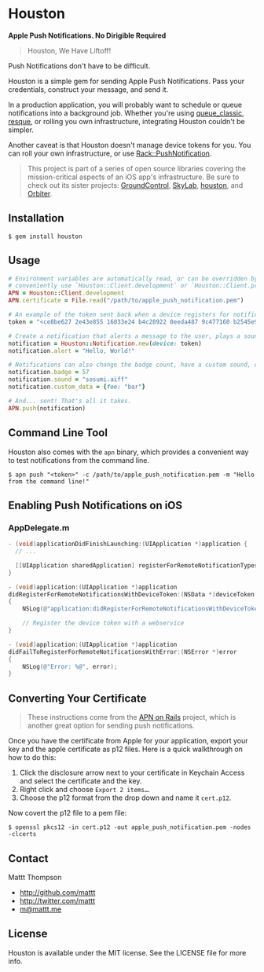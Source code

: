 # Houston
**Apple Push Notifications. No Dirigible Required**

> Houston, We Have Liftoff!

Push Notifications don't have to be difficult.

Houston is a simple gem for sending Apple Push Notifications. Pass your credentials, construct your message, and send it.

In a production application, you will probably want to schedule or queue notifications into a background job. Whether you're using [queue_classic](https://github.com/ryandotsmith/queue_classic), [resque](https://github.com/defunkt/resque), or rolling you own infrastructure, integrating Houston couldn't be simpler.

Another caveat is that Houston doesn't manage device tokens for you. You can roll your own infrastructure, or use [Rack::PushNotification](https://github.com/mattt/rack-push-notification).

> This project is part of a series of open source libraries covering the mission-critical aspects of an iOS app's infrastructure. Be sure to check out its sister projects: [GroundControl](https://github.com/mattt/GroundControl), [SkyLab](https://github.com/mattt/SkyLab), [houston](https://github.com/mattt/houston), and [Orbiter](https://github.com/mattt/Orbiter).

## Installation

```
$ gem install houston
```

## Usage

```ruby
# Environment variables are automatically read, or can be overridden by any specified options. You can also
# conveniently use `Houston::Client.development` or `Houston::Client.production`.
APN = Houston::Client.development
APN.certificate = File.read("/path/to/apple_push_notification.pem")

# An example of the token sent back when a device registers for notifications
token = "<ce8be627 2e43e855 16033e24 b4c28922 0eeda487 9c477160 b2545e95 b68b5969>"

# Create a notification that alerts a message to the user, plays a sound, and sets the badge on the app
notification = Houston::Notification.new(device: token)
notification.alert = "Hello, World!"

# Notifications can also change the badge count, have a custom sound, or pass along arbitrary data.
notification.badge = 57
notification.sound = "sosumi.aiff"
notification.custom_data = {foo: "bar"}

# And... sent! That's all it takes.
APN.push(notification)
```

## Command Line Tool

Houston also comes with the `apn` binary, which provides a convenient way to test notifications from the command line.

```
$ apn push "<token>" -c /path/to/apple_push_notification.pem -m "Hello from the command line!"
```

## Enabling Push Notifications on iOS

### AppDelegate.m

```objective-c
- (void)applicationDidFinishLaunching:(UIApplication *)application {
  // ...

  [[UIApplication sharedApplication] registerForRemoteNotificationTypes:(UIRemoteNotificationTypeAlert | UIRemoteNotificationTypeBadge | UIRemoteNotificationTypeSound)];
}

- (void)application:(UIApplication *)application 
didRegisterForRemoteNotificationsWithDeviceToken:(NSData *)deviceToken 
{
    NSLog(@"application:didRegisterForRemoteNotificationsWithDeviceToken: %@", deviceToken);

    // Register the device token with a webservice
}

- (void)application:(UIApplication *)application
didFailToRegisterForRemoteNotificationsWithError:(NSError *)error 
{
    NSLog(@"Error: %@", error);
}
```

## Converting Your Certificate

> These instructions come from the [APN on Rails](https://github.com/PRX/apn_on_rails) project, which is another great option for sending push notifications.

Once you have the certificate from Apple for your application, export your key
and the apple certificate as p12 files. Here is a quick walkthrough on how to do this:

1. Click the disclosure arrow next to your certificate in Keychain Access and select the certificate and the key. 
2. Right click and choose `Export 2 items…`. 
3. Choose the p12 format from the drop down and name it `cert.p12`.

Now covert the p12 file to a pem file:

```
$ openssl pkcs12 -in cert.p12 -out apple_push_notification.pem -nodes -clcerts
```

## Contact

Mattt Thompson

- http://github.com/mattt
- http://twitter.com/mattt
- m@mattt.me

## License

Houston is available under the MIT license. See the LICENSE file for more info.

